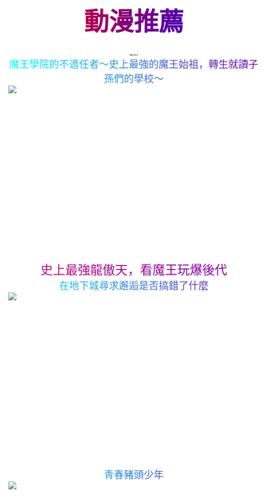<html style="background-color:white;"><head>
  <title> Animation </title>
   <meta charset="utf-8">
<script src="https://cdnjs.cloudflare.com/ajax/libs/jquery/1.10.2/jquery.min.js">
</script>
<script>
$(document).ready(function(){
  $(".click1").click(function(){
      $(".test1").toggle();
  });
  $(".click2").click(function(){
    $(".test2").toggle();
  });
  $(".click3").click(function(){
    $(".test3").toggle();
  });
});
</script>
<style type="text/css">
  #animate{
    font-size: 50px;
    font-family: fantasy;
    background: -webkit-linear-gradient(left top, red, blue);
    -webkit-background-clip: text;
    -webkit-text-fill-color: transparent;
  }
  #subtitle{
      font-family: DFKai-SB;
      font-size: 2px;
  }
  .container{
    width: 100%;
    height: 200px;
    display: table;
  }
  .list{
    font-family: PMingLiU;
    font-size: 20px;
    text-align: center;
    background: -webkit-linear-gradient(left, #00FFFF, #7400A1);
    -webkit-background-clip: text;
    -webkit-text-fill-color: transparent;
  }
  .recommend{
    font-family: PMingLiU;
    font-size: 25px;
    text-align: center;
    display: none;
    background: -webkit-linear-gradient(left, #C71585, #7400A1);
    -webkit-background-clip: text;
    -webkit-text-fill-color: transparent;
  }

</style>
  </head>
  <body background="https://i.imgur.com/LJlEIeW.jpg" style="background-repeat: no-repeat; background-size: cover; background-color: rgba(255, 255, 255, 0.8);">
      <h1 id="animate" align="center">動漫推薦</h1>
      <h2 id="subtitle" align="center">點擊圖片查看介紹</h2>
      <div class="list">魔王學院的不適任者～史上最強的魔王始祖，轉生就讀子孫們的學校～</div>
      <div class="row container">
        <div class="col-6 col-xs-6 col-sm-6 col-md-6 col-lg-6" style="height:350px">
          <img src="https://i.imgur.com/CitUYHc.jpg" class="img-responsive click1" style="display:block; margin:auto">
        </div>
        <div class="col-6 col-xs-6 col-sm-6 col-md-6 col-lg-6">
          <div class="recommend test1" style="display: block;">史上最強龍傲天，看魔王玩爆後代</div>
        </div>
      </div>
      <div class="list">在地下城尋求邂逅是否搞錯了什麼</div>
      <div class="row">
        <div class="col-6 col-xs-6 col-sm-6 col-md-6 col-lg-6" style="height:350px">
          <img src="https://imgur.com/Y4WPzg4.jpg" class="img-responsive click2" style="display:block; margin:auto">
        </div>
        <div class="col-6 col-xs-6 col-sm-6 col-md-6 col-lg-6">
          <div class="recommend test2">追趕憧憬的同時，也遭遇了許多美好的邂逅</div>
        </div>
      </div>
      <div class="list">青春豬頭少年</div>
      <div class="row">
        <div class="col-6 col-xs-6 col-sm-6 col-md-6 col-lg-6" style="height:350px">
          <img src="https://i.imgur.com/5fTZf7M.jpg" class="img-responsive click3" style="display:block; margin:auto">
        </div>
        <div class="col-6 col-xs-6 col-sm-6 col-md-6 col-lg-6">
          <div class="recommend test3">既燒腦又胃痛的感人大作</div>
        </div>
      </div>
    

</body></html>
